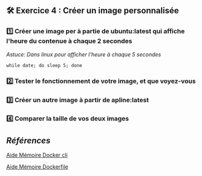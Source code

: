 ## **🛠 Exercice 4 : Créer un image personnalisée**


### **1️⃣ Créer une image per à partie de ubuntu:latest qui affiche l'heure du contenue à chaque 2 secondes**
 
*Astuce: Dans linux pour afficher l'heure à chaque 5 secondes*

```
while date; do sleep 5; done
````

### **2️⃣ Tester le fonctionnement de votre image, et que voyez-vous**


### **3️⃣ Créer un autre image à partir de apline:latest**


### **4️⃣ Comparer la taille de vos deux images**

## *Références*

[Aide Mémoire Docker cli](https://github.com/ycyr/formations/tree/main/docker/aide-memoire#:~:text=docker%2Dcli%2Dcheatsheet.md)

[Aide Mémoire Dockerfile](https://github.com/ycyr/formations/blob/main/docker/aide-memoire/dockerfile-cheatsheet.md)
